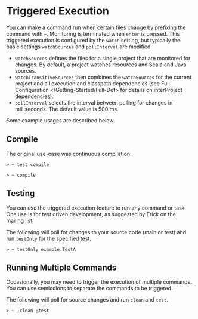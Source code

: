 Triggered Execution
===================

You can make a command run when certain files change by prefixing the
command with `~`. Monitoring is terminated when `enter` is pressed. This
triggered execution is configured by the `watch` setting, but typically
the basic settings `watchSources` and `pollInterval` are modified.

-   `watchSources` defines the files for a single project that are
    monitored for changes. By default, a project watches resources and
    Scala and Java sources.
-   `watchTransitiveSources` then combines the `watchSources` for the
    current project and all execution and classpath dependencies (see
    Full Configuration \</Getting-Started/Full-Def\> for details on
    interProject dependencies).
-   `pollInterval` selects the interval between polling for changes in
    milliseconds. The default value is 500 ms.

Some example usages are described below.

Compile
-------

The original use-case was continuous compilation:

``` {.sourceCode .console}
> ~ test:compile

> ~ compile
```

Testing
-------

You can use the triggered execution feature to run any command or task.
One use is for test driven development, as suggested by Erick on the
mailing list.

The following will poll for changes to your source code (main or test)
and run `testOnly` for the specified test.

``` {.sourceCode .console}
> ~ testOnly example.TestA
```

Running Multiple Commands
-------------------------

Occasionally, you may need to trigger the execution of multiple
commands. You can use semicolons to separate the commands to be
triggered.

The following will poll for source changes and run `clean` and `test`.

``` {.sourceCode .console}
> ~ ;clean ;test
```
